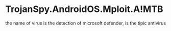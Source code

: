 # TrojanSpy.AndroidOS.Mploit.A!MTB
the name of virus is the detection of microsoft defender, is the tipic antivirus
